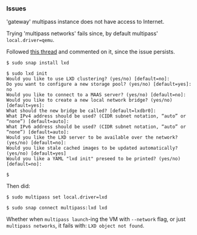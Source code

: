 ### Issues

'gateway' multipass instance does not have access to Internet.

Trying 'multipass networks' fails since, by default multipass' `local.driver=qemu`.

Followed [this thread](https://discourse.ubuntu.com/t/multipass-networks-command/19542/14) and commented on it, since the issue persists.

```shell
$ sudo snap install lxd

$ sudo lxd init
Would you like to use LXD clustering? (yes/no) [default=no]: 
Do you want to configure a new storage pool? (yes/no) [default=yes]: no
Would you like to connect to a MAAS server? (yes/no) [default=no]: 
Would you like to create a new local network bridge? (yes/no) [default=yes]: 
What should the new bridge be called? [default=lxdbr0]: 
What IPv4 address should be used? (CIDR subnet notation, “auto” or “none”) [default=auto]: 
What IPv6 address should be used? (CIDR subnet notation, “auto” or “none”) [default=auto]: 
Would you like the LXD server to be available over the network? (yes/no) [default=no]: 
Would you like stale cached images to be updated automatically? (yes/no) [default=yes] 
Would you like a YAML "lxd init" preseed to be printed? (yes/no) [default=no]: 

$ 
```

Then did:
```shell
$ sudo multipass set local.driver=lxd

$ sudo snap connect multipass:lxd lxd
```

Whether when `multipass launch`-ing the VM with `--network` flag, or just `multipass networks`, it fails with: `LXD object not found`.


